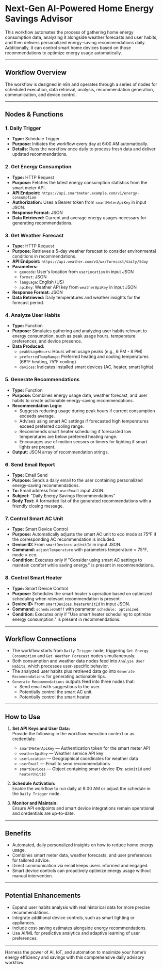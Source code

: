 # Next-Gen AI-Powered Home Energy Savings Advisor

This workflow automates the process of gathering home energy consumption data, analyzing it alongside weather forecasts and user habits, and then delivers personalized energy-saving recommendations daily. Additionally, it can control smart home devices based on those recommendations to optimize energy usage automatically.

---

## Workflow Overview

The workflow is designed in n8n and operates through a series of nodes for scheduled execution, data retrieval, analysis, recommendation generation, communication, and device control.

---

## Nodes & Functions

### 1. Daily Trigger  
- **Type:** Schedule Trigger  
- **Purpose:** Initiates the workflow every day at 6:00 AM automatically.  
- **Details:** Runs the workflow once daily to process fresh data and deliver updated recommendations.

### 2. Get Energy Consumption  
- **Type:** HTTP Request  
- **Purpose:** Fetches the latest energy consumption statistics from the smart meter API.  
- **API Endpoint:** `https://api.smartmeter.example.com/v1/energy-consumption`  
- **Authorization:** Uses a Bearer token from `smartMeterApiKey` in input JSON.  
- **Response Format:** JSON  
- **Data Retrieved:** Current and average energy usages necessary for generating recommendations.

### 3. Get Weather Forecast  
- **Type:** HTTP Request  
- **Purpose:** Retrieves a 5-day weather forecast to consider environmental conditions in recommendations.  
- **API Endpoint:** `https://api.weather.com/v3/wx/forecast/daily/5day`  
- **Parameters:**  
  - `geocode`: User's location from `userLocation` in input JSON  
  - `format`: JSON  
  - `language`: English (US)  
  - `apiKey`: Weather API key from `weatherApiKey` in input JSON  
- **Response Format:** JSON  
- **Data Retrieved:** Daily temperatures and weather insights for the forecast period.

### 4. Analyze User Habits  
- **Type:** Function  
- **Purpose:** Simulates gathering and analyzing user habits relevant to energy consumption, such as peak usage hours, temperature preferences, and device presence.  
- **Data Produced:**  
  - `peakUsageHours`: Hours when usage peaks (e.g., 6 PM - 8 PM)  
  - `preferredTempRange`: Preferred heating and cooling temperatures (68°F heating, 75°F cooling)  
  - `devices`: Indicates installed smart devices (AC, heater, smart lights)

### 5. Generate Recommendations  
- **Type:** Function  
- **Purpose:** Combines energy usage data, weather forecast, and user habits to create actionable energy-saving recommendations.  
- **Recommendation Logic:**  
  - Suggests reducing usage during peak hours if current consumption exceeds average.  
  - Advises using smart AC settings if forecasted high temperatures exceed preferred cooling range.  
  - Recommends smart heater scheduling if forecasted low temperatures are below preferred heating range.  
  - Encourages use of motion sensors or timers for lighting if smart lights are present.  
- **Output:** JSON array of recommendation strings.

### 6. Send Email Report  
- **Type:** Email Send  
- **Purpose:** Sends a daily email to the user containing personalized energy-saving recommendations.  
- **To:** Email address from `userEmail` input JSON.  
- **Subject:** "Daily Energy Savings Recommendations"  
- **Body Text:** A formatted list of the generated recommendations with a friendly closing message.

### 7. Control Smart AC Unit  
- **Type:** Smart Device Control  
- **Purpose:** Automatically adjusts the smart AC unit to eco mode at 75°F if the corresponding AC recommendation is included.  
- **Device ID:** From `smartDevices.acUnitId` in input JSON.  
- **Command:** `adjustTemperature` with parameters temperature = 75°F, mode = eco.  
- **Condition:** Executes only if "Consider using smart AC settings to maintain comfort while saving energy." is present in recommendations.

### 8. Control Smart Heater  
- **Type:** Smart Device Control  
- **Purpose:** Schedules the smart heater's operation based on optimized scheduling when relevant recommendation is present.  
- **Device ID:** From `smartDevices.heaterUnitId` in input JSON.  
- **Command:** `scheduleOnOff` with parameter `schedule: optimized`.  
- **Condition:** Executes only if "Use smart heater scheduling to optimize energy consumption." is present in recommendations.

---

## Workflow Connections

- The workflow starts from `Daily Trigger` node, triggering `Get Energy Consumption` and `Get Weather Forecast` nodes simultaneously.
- Both consumption and weather data nodes feed into `Analyze User Habits`, which processes user-specific behavior.
- The analyzed user habits plus retrieved data go into `Generate Recommendations` for generating actionable tips.
- `Generate Recommendations` outputs feed into three nodes that:
  - Send email with suggestions to the user.
  - Potentially control the smart AC unit.
  - Potentially control the smart heater.

---

## How to Use

1. **Set API Keys and User Data:**  
   Provide the following in the workflow execution context or as credentials:  
   - `smartMeterApiKey` — Authentication token for the smart meter API  
   - `weatherApiKey` — Weather service API key  
   - `userLocation` — Geographical coordinates for weather data  
   - `userEmail` — Email to send recommendations  
   - `smartDevices` — Object containing smart device IDs: `acUnitId` and `heaterUnitId`

2. **Schedule Activation:**  
   Enable the workflow to run daily at 6:00 AM or adjust the schedule in the `Daily Trigger` node.

3. **Monitor and Maintain:**  
   Ensure API endpoints and smart device integrations remain operational and credentials are up-to-date.

---

## Benefits

- Automated, daily personalized insights on how to reduce home energy usage.  
- Combines smart meter data, weather forecasts, and user preferences for tailored advice.  
- Direct communication via email keeps users informed and engaged.  
- Smart device controls can proactively optimize energy usage without manual intervention.  

---

## Potential Enhancements

- Expand user habits analysis with real historical data for more precise recommendations.  
- Integrate additional device controls, such as smart lighting or appliances.  
- Include cost-saving estimates alongside energy recommendations.  
- Use AI/ML for predictive analytics and adaptive learning of user preferences.

---

Harness the power of AI, IoT, and automation to maximize your home’s energy efficiency and savings with this comprehensive daily advisory workflow.